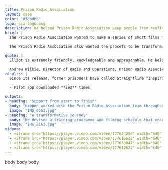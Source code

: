 ```yaml
---
title: Prison Radio Association
layout: case
color: '#3dbdb6'
logo: pra-logo.png
description: We helped Prison Radio Association keep people from reoffending
brief: |
  The Prison Radio Association wanted to make a series of short films for a smartphone app aimed at people leaving prison, with the aim of helping them stay out of jail. The idea was to provide advice and inspiration during for people during their first week out of prison.

  The Prison Radio Association also wanted the process to be transformative: equipping it to produce video as well as audio, and turning it into a truly multimedia organisation. It turned to Happen to executive produce the series while also training one of its radio producers to plan, shoot and edit the seven films.  

quote: |
  Elliot is extremely friendly, knowledgeable and approachable. He helped us focus on our priorities and offered great advice at every stage of the production process. He’s given a lot of energy and passion to our project.

  Andrew Wilkie, Director of Radio and Operations, Prison Radio Association
results: |
  Since its release, former prisoners have called Straightline “inspirational” and “incredible” with “relatable stories” that provide real support. With each film giving an insight into a different aspect of life after prison, it offers something for everyone - topics include rebuilding relationships, working out where to live, how to spend your time and who to trust.

  - Pilot app downloaded **293** times

outputs:
- heading: "Support from start to finish"
  body: "Happen worked with the Prison Radio Association team throughout pre-production, production and post-production. We advised on equipment and format, recommending a simple shooting style suitable for someone new to filmmaking, that would result in an effective video with high production values. We also helped cast the films, identifying who would best communicate the project’s key messages. "
  image: "IMG_0163.jpg"
- heading: "A transformative journey"
  body: "We devised a training programme and filming schedule that enabled the Prison Radio Association producer to acquire new skills and grow in confidence throughout the production process. Our head of video, Elliot Smith, was present during all the filming days, providing practical support and editorial guidance. He also oversaw post-production, making sure the finished films were suitable for an app experience."
  image: "IMG_0163.jpg"
videos:
  - <iframe src="https://player.vimeo.com/video/177625290" width="640" height="256" frameborder="0" webkitallowfullscreen mozallowfullscreen allowfullscreen></iframe>
  - <iframe src="https://player.vimeo.com/video/177616622" width="640" height="363" frameborder="0" webkitallowfullscreen mozallowfullscreen allowfullscreen></iframe>
  - <iframe src="https://player.vimeo.com/video/177633047" width="640" height="363" frameborder="0" webkitallowfullscreen mozallowfullscreen allowfullscreen></iframe>
  - <iframe src="https://player.vimeo.com/video/177612622" width="640" height="363" frameborder="0" webkitallowfullscreen mozallowfullscreen allowfullscreen></iframe>
---
```


body body body